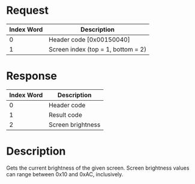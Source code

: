 # Request

| Index Word | Description                        |
|------------|------------------------------------|
| 0          | Header code \[0x00150040\]         |
| 1          | Screen index (top = 1, bottom = 2) |

# Response

| Index Word | Description       |
|------------|-------------------|
| 0          | Header code       |
| 1          | Result code       |
| 2          | Screen brightness |

# Description

Gets the current brightness of the given screen. Screen brightness
values can range between 0x10 and 0xAC, inclusively.